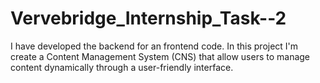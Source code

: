 # Vervebridge_Internship_Task--2
I have developed the backend for an frontend code. In this project I'm create a Content Management System (CNS) that allow users to manage content dynamically through a user-friendly interface.

